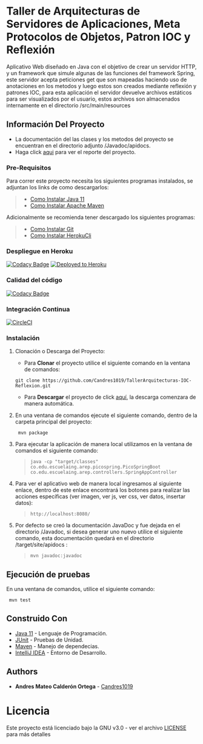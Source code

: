 # Taller de Arquitecturas de Servidores de Aplicaciones, Meta Protocolos de Objetos, Patron IOC y Reflexión

Aplicativo Web diseñado en Java con el objetivo de crear un servidor HTTP, y un framework que simule algunas de las funciones
del framework Spring, este servidor acepta peticiones get que son mapeadas haciendo uso de anotaciones en los metodos y 
luego estos son creados mediante reflexión y patrones IOC, para esta aplicación el servidor devuelve archivos estáticos 
para ser visualizados por el usuario, estos archivos son almacenados internamente en el directorio /src/main/resources

## Información Del Proyecto

* La documentación del las clases y los metodos del proyecto se encuentran en el directorio adjunto /Javadoc/apidocs.
* Haga click [aqui](./TallerArquitecturas_IOC_Reflexion.pdf) para ver el reporte del proyecto.

### Pre-Requisitos

Para correr este proyecto necesita los siguientes programas instalados, se adjuntan los
links de como descargarlos:

> * [Como Instalar Java 11](https://www.oracle.com/co/java/technologies/javase-jdk11-downloads.html)
> * [Como Instalar Apache Maven](http://maven.apache.org/download.html#Installation)

Adicionalmente se recomienda tener descargado los siguientes programas:

> * [Como Instalar Git](http://git-scm.com/book/en/v2/Getting-Started-Installing-Git)
> * [Como Instalar HerokuCli](https://devcenter.heroku.com/articles/heroku-cli#download-and-install)

### Despliegue en Heroku
[![Codacy Badge](https://api.codacy.com/project/badge/Grade/c7ad15d0311b4ee598b45abe75f578c6)](https://app.codacy.com/gh/Candres1019/TallerArquitecturas-IOC-Reflexion?utm_source=github.com&utm_medium=referral&utm_content=Candres1019/TallerArquitecturas-IOC-Reflexion&utm_campaign=Badge_Grade_Settings)
[![Deployed to Heroku](https://www.herokucdn.com/deploy/button.png)](https://sheltered-chamber-61546.herokuapp.com)

### Calidad del código
[![Codacy Badge](https://app.codacy.com/project/badge/Grade/e0c309d228444068b746127db6a10c62)](https://www.codacy.com/gh/Candres1019/TallerClientesServicios/dashboard?utm_source=github.com&amp;utm_medium=referral&amp;utm_content=Candres1019/TallerClientesServicios&amp;utm_campaign=Badge_Grade)

### Integración Continua
[![CircleCI](https://circleci.com/gh/Candres1019/TallerArquitecturas-IOC-Reflexion.svg?style=svg)](https://app.circleci.com/pipelines/github/Candres1019/TallerArquitecturas-IOC-Reflexion)

### Instalación

1. Clonación o Descarga del Proyecto:

    * Para **Clonar** el proyecto utilice el siguiente comando en la ventana de comandos:
  
   ```
   git clone https://github.com/Candres1019/TallerArquitecturas-IOC-Reflexion.git
   ```
   
    * Para **Descargar** el proyecto de click [aquí](https://github.com/Candres1019/TallerArquitecturas-IOC-Reflexion/archive/master.zip),
      la descarga comenzara de manera automática.
      
2. En una ventana de comandos ejecute el siguiente comando, dentro de la carpeta principal del proyecto:
    
   ```
    mvn package
    ```

3. Para ejecutar la aplicación de manera local utilizamos en la ventana de comandos el siguiente comando:
   
    > ```
    > java -cp "target/classes" co.edu.escuelaing.arep.picospring.PicoSpringBoot co.edu.escuelaing.arep.controllers.SpringAppController
    > ```
    
4. Para ver el aplicativo web de manera local ingresamos al siguiente enlace, dentro de este enlace encontrará los botones 
   para realizar las acciones específicas (ver imagen, ver js, ver css, ver datos, insertar datos):
   
    > ```
    > http://localhost:8080/
    > ```

5. Por defecto se creó la documentación JavaDoc y fue dejada en el directorio /Javadoc, si desea generar uno nuevo
   utilice el siguiente comando, esta documentación quedará en el directorio /target/site/apidocs :
   
   > ```
   > mvn javadoc:javadoc
   > ```

## Ejecución de pruebas
En una ventana de comandos, utilice el siguiente comando:
   ```
    mvn test
   ```

## Construido Con

* [Java 11](https://www.java.com/es/) - Lenguaje de Programación.
* [JUnit](https://junit.org/junit5/) - Pruebas de Unidad.
* [Maven](https://maven.apache.org/) - Manejo de dependecias.
* [IntelliJ IDEA](https://www.jetbrains.com/es-es/idea/) - Entorno de Desarrollo.

## Authors

* **Andres Mateo Calderón Ortega** - [Candres1019](https://github.com/Candres1019)

# Licencia
Este proyecto está licenciado bajo la GNU v3.0 - ver el archivo [LICENSE](./LICENSE) para más detalles